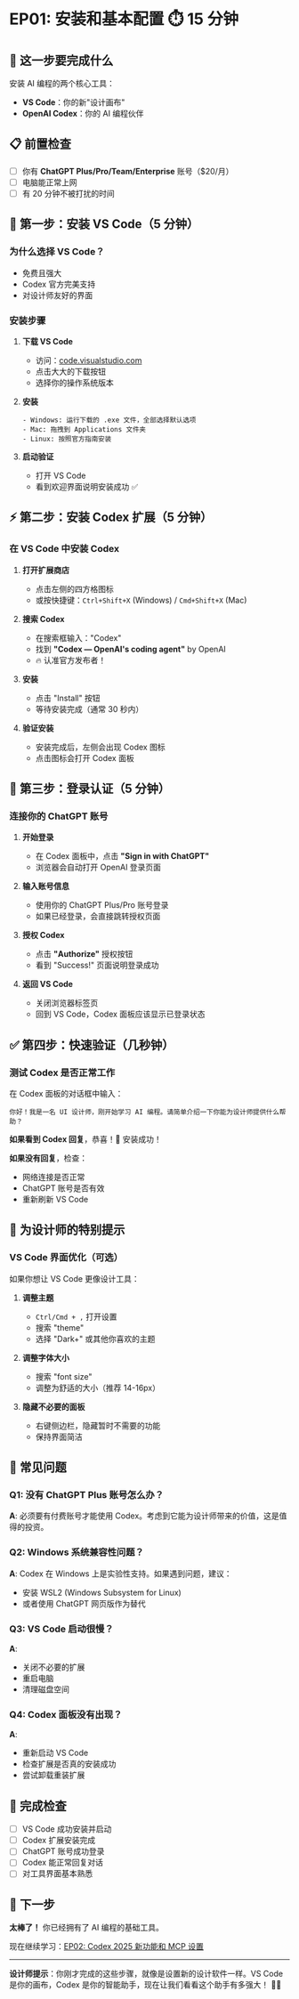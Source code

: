 # EP01: 安装和基本配置 ⏱️ 15 分钟

## 🎯 这一步要完成什么

安装 AI 编程的两个核心工具：

- **VS Code**：你的新"设计画布"
- **OpenAI Codex**：你的 AI 编程伙伴

## 📋 前置检查

- [ ] 你有 **ChatGPT Plus/Pro/Team/Enterprise** 账号（$20/月）
- [ ] 电脑能正常上网
- [ ] 有 20 分钟不被打扰的时间

## 🚀 第一步：安装 VS Code（5 分钟）

### 为什么选择 VS Code？

- 免费且强大
- Codex 官方完美支持
- 对设计师友好的界面

### 安装步骤

1. **下载 VS Code**

   - 访问：[code.visualstudio.com](https://code.visualstudio.com/)
   - 点击大大的下载按钮
   - 选择你的操作系统版本

2. **安装**

   ```
   - Windows: 运行下载的 .exe 文件，全部选择默认选项
   - Mac: 拖拽到 Applications 文件夹
   - Linux: 按照官方指南安装
   ```

3. **启动验证**
   - 打开 VS Code
   - 看到欢迎界面说明安装成功 ✅

## ⚡ 第二步：安装 Codex 扩展（5 分钟）

### 在 VS Code 中安装 Codex

1. **打开扩展商店**

   - 点击左侧的四方格图标
   - 或按快捷键：`Ctrl+Shift+X` (Windows) / `Cmd+Shift+X` (Mac)

2. **搜索 Codex**

   - 在搜索框输入："Codex"
   - 找到 **"Codex — OpenAI's coding agent"** by OpenAI
   - 🔥 认准官方发布者！

3. **安装**

   - 点击 "Install" 按钮
   - 等待安装完成（通常 30 秒内）

4. **验证安装**
   - 安装完成后，左侧会出现 Codex 图标
   - 点击图标会打开 Codex 面板

## 🔐 第三步：登录认证（5 分钟）

### 连接你的 ChatGPT 账号

1. **开始登录**

   - 在 Codex 面板中，点击 **"Sign in with ChatGPT"**
   - 浏览器会自动打开 OpenAI 登录页面

2. **输入账号信息**

   - 使用你的 ChatGPT Plus/Pro 账号登录
   - 如果已经登录，会直接跳转授权页面

3. **授权 Codex**

   - 点击 **"Authorize"** 授权按钮
   - 看到 "Success!" 页面说明登录成功

4. **返回 VS Code**
   - 关闭浏览器标签页
   - 回到 VS Code，Codex 面板应该显示已登录状态

## ✅ 第四步：快速验证（几秒钟）

### 测试 Codex 是否正常工作

在 Codex 面板的对话框中输入：

```
你好！我是一名 UI 设计师，刚开始学习 AI 编程。请简单介绍一下你能为设计师提供什么帮助？
```

**如果看到 Codex 回复**，恭喜！🎉 安装成功！

**如果没有回复**，检查：

- 网络连接是否正常
- ChatGPT 账号是否有效
- 重新刷新 VS Code

## 🎨 为设计师的特别提示

### VS Code 界面优化（可选）

如果你想让 VS Code 更像设计工具：

1. **调整主题**

   - `Ctrl/Cmd + ,` 打开设置
   - 搜索 "theme"
   - 选择 "Dark+" 或其他你喜欢的主题

2. **调整字体大小**

   - 搜索 "font size"
   - 调整为舒适的大小（推荐 14-16px）

3. **隐藏不必要的面板**
   - 右键侧边栏，隐藏暂时不需要的功能
   - 保持界面简洁

## 🚨 常见问题

### Q1: 没有 ChatGPT Plus 账号怎么办？

**A**: 必须要有付费账号才能使用 Codex。考虑到它能为设计师带来的价值，这是值得的投资。

### Q2: Windows 系统兼容性问题？

**A**: Codex 在 Windows 上是实验性支持。如果遇到问题，建议：

- 安装 WSL2 (Windows Subsystem for Linux)
- 或者使用 ChatGPT 网页版作为替代

### Q3: VS Code 启动很慢？

**A**:

- 关闭不必要的扩展
- 重启电脑
- 清理磁盘空间

### Q4: Codex 面板没有出现？

**A**:

- 重新启动 VS Code
- 检查扩展是否真的安装成功
- 尝试卸载重装扩展

## 🎯 完成检查

- [ ] VS Code 成功安装并启动
- [ ] Codex 扩展安装完成
- [ ] ChatGPT 账号成功登录
- [ ] Codex 能正常回复对话
- [ ] 对工具界面基本熟悉

## 🚀 下一步

**太棒了！** 你已经拥有了 AI 编程的基础工具。

现在继续学习：[EP02: Codex 2025 新功能和 MCP 设置](EP02-codex-features.md)

---

**设计师提示**：你刚才完成的这些步骤，就像是设置新的设计软件一样。VS Code 是你的画布，Codex 是你的智能助手，现在让我们看看这个助手有多强大！ 🎨✨
